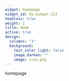 ```yaml
---
widget: homepage
widget_id: my-widget-123
headless: true
weight: 2
title: Home
active: true
design:
  columns: "1"
  background:
    text_color_light: false
    image_darken: ""
    image: icon.png
---
```

homepage